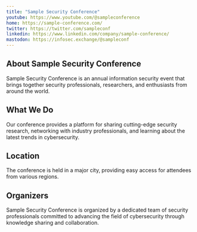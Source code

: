 ```yaml
---
title: "Sample Security Conference"
youtube: https://www.youtube.com/@sampleconference
home: https://sample-conference.com/
twitter: https://twitter.com/sampleconf
linkedin: https://www.linkedin.com/company/sample-conference/
mastodon: https://infosec.exchange/@sampleconf
---
```


## About Sample Security Conference

Sample Security Conference is an annual information security event that brings together security professionals, researchers, and enthusiasts from around the world.

## What We Do

Our conference provides a platform for sharing cutting-edge security research, networking with industry professionals, and learning about the latest trends in cybersecurity.

## Location

The conference is held in a major city, providing easy access for attendees from various regions.

## Organizers

Sample Security Conference is organized by a dedicated team of security professionals committed to advancing the field of cybersecurity through knowledge sharing and collaboration. 
